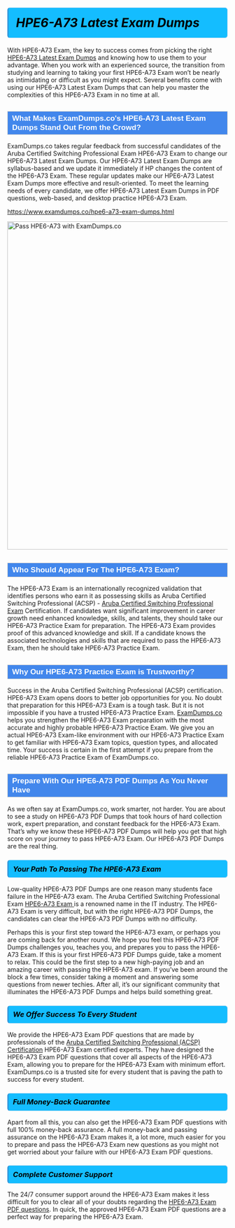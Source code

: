 <h1>                <strong><span style="display: block; color: #000000; background: #14BDFF; border: 0.5px solid #AED6F1; border-left: 3px solid #3498DB; padding: .6em; border-radius: 6px;">                     <em>HPE6-A73 <span class="exam_variation">Latest Exam Dumps</span> </em>                </span></strong>            </h1>                        <p>With HPE6-A73 Exam, the key to success comes from picking the right <a href="https://www.examdumps.co/hpe6-a73-exam-dumps.html">HPE6-A73 <span class="exam_variation">Latest Exam Dumps</span></a> and             knowing how to use them to your advantage.             When you work with an experienced source, the transition from studying and learning to taking your first HPE6-A73 Exam             won’t be nearly as intimidating or difficult as you might expect. Several benefits come with using our HPE6-A73 <span class="exam_variation">Latest Exam Dumps</span> that can             help you master the complexities of this HPE6-A73 Exam in no time at all.</p>                        <h2 style="background: #4287ec; border: 1px solid #cccccc; padding: 5px 10px;">                <span style="color: #ffffff;">                    <span style="font-size: 11pt;">                        <span style="line-height: normal;">                            <span style="font-family: Calibri,sans-serif;">                                <strong>                                    <span style="font-size: 13.0pt;">What Makes ExamDumps.co's HPE6-A73 <span class="exam_variation">Latest Exam Dumps</span> Stand Out From the Crowd?</span>                                </strong>                            </span>                        </span>                    </span>                </span>            </h2>                        <p>ExamDumps.co takes regular feedback from successful candidates of the Aruba Certified Switching Professional Exam HPE6-A73 Exam to change             our HPE6-A73 <span class="exam_variation">Latest Exam Dumps</span>. Our HPE6-A73 <span class="exam_variation">Latest Exam Dumps</span> are syllabus-based and we update it immediately if HP changes             the content of the HPE6-A73 Exam.             These regular updates make our HPE6-A73 <span class="exam_variation">Latest Exam Dumps</span> more effective and result-oriented. To meet the learning needs of every candidate,             we offer HPE6-A73 <span class="exam_variation">Latest Exam Dumps</span> in PDF questions, web-based, and desktop practice HPE6-A73 Exam.</p>                                    <p><a href="https://www.examdumps.co/hpe6-a73-exam-dumps.html">https://www.examdumps.co/hpe6-a73-exam-dumps.html</a></p>                        <p><a href="https://www.examdumps.co/"><img src="https://www.examdumps.co//images/banners/big-sale-20-percent-discount-offer-examdumps.jpg" class="postImage" alt="Pass HPE6-A73 with ExamDumps.co" width="750"></a></p>                                        <h2 style="background: #4287ec; border: 1px solid #cccccc; padding: 5px 10px;">                <span style="color: #ffffff;">                    <span style="font-size: 11pt;">                        <span style="line-height: normal;">                            <span style="font-family: Calibri,sans-serif;">                                <strong>                                    <span style="font-size: 13.0pt;">Who Should Appear For The HPE6-A73 Exam?</span>                                </strong>                            </span>                        </span>                    </span>                </span>            </h2>                        <p>The HPE6-A73 Exam is an internationally recognized validation that identifies persons who earn it as possessing skills as             Aruba Certified Switching Professional (ACSP) - <a href="https://www.examdumps.co/hpe6-a73-exam-dumps.html">Aruba Certified Switching Professional Exam</a> Certification. If candidates want significant improvement in             career growth need enhanced knowledge, skills, and talents, they should take our HPE6-A73 <span class="exam_variation2">Practice Exam</span> for preparation.             The HPE6-A73 Exam provides proof of this advanced knowledge and skill. If a candidate knows the associated technologies and skills             that are required to pass the HPE6-A73 Exam, then he should take HPE6-A73 <span class="exam_variation2">Practice Exam</span>.</p>                        <h2 style="background: #4287ec; border: 1px solid #cccccc; padding: 5px 10px;">                <span style="color: #ffffff;">                    <span style="font-size: 11pt;">                        <span style="line-height: normal;">                            <span style="font-family: Calibri,sans-serif;">                                <strong>                                    <span style="font-size: 13.0pt;">Why Our HPE6-A73 <span class="exam_variation2">Practice Exam</span> is Trustworthy?</span>                                </strong>                            </span>                        </span>                    </span>                </span>            </h2>                        <p>Success in the Aruba Certified Switching Professional (ACSP) certification. HPE6-A73 Exam opens doors to better job opportunities for you.             No doubt that preparation for this HPE6-A73 Exam is a tough task. But it is not impossible if you have a trusted HPE6-A73 <span class="exam_variation2">Practice Exam</span>.             <a href="https://www.examdumps.co/">ExamDumps.co</a> helps you strengthen the HPE6-A73 Exam preparation with the most accurate and highly probable HPE6-A73 <span class="exam_variation2">Practice Exam</span>. We give you an             actual HPE6-A73 Exam-like environment with our HPE6-A73 <span class="exam_variation2">Practice Exam</span> to get familiar with HPE6-A73 Exam topics, question types, and allocated time.             Your success is certain in the first attempt if you prepare from the reliable HPE6-A73 <span class="exam_variation2">Practice Exam</span> of ExamDumps.co.</p>                        <h2 style="background: #4287ec; border: 1px solid #cccccc; padding: 5px 10px;">                <span style="color: #ffffff;">                    <span style="font-size: 11pt;">                        <span style="line-height: normal;">                            <span style="font-family: Calibri,sans-serif;">                                <strong>                                    <span style="font-size: 13.0pt;">Prepare With Our HPE6-A73 <span class="exam_variation3">PDF Dumps</span> As You Never Have</span>                                </strong>                            </span>                        </span>                    </span>                </span>            </h2>                        <p>As we often say at ExamDumps.co, work smarter, not harder. You are about to see a study on HPE6-A73 <span class="exam_variation3">PDF Dumps</span> that took hours of hard collection work,             expert preparation, and constant feedback for the HPE6-A73 Exam. That’s why we know these HPE6-A73 <span class="exam_variation3">PDF Dumps</span> will help you get that high score on your             journey to pass HPE6-A73 Exam. Our HPE6-A73 <span class="exam_variation3">PDF Dumps</span> are the real thing.</p>                        <h3>                <strong>                    <span style="display: block; color: #000000; background: #14BDFF; border: 0.5px solid #AED6F1; border-left: 3px solid #3498DB; padding: .6em; border-radius: 6px;">                        <em>Your Path To Passing The HPE6-A73 Exam</em>                    </span>                </strong>            </h3>                        <p>Low-quality HPE6-A73 <span class="exam_variation3">PDF Dumps</span> are one reason many students face failure in the HPE6-A73 exam. The Aruba Certified Switching Professional Exam <a href="https://www.examdumps.co/hp-exam-dumps.html">HPE6-A73 Exam </a>             is a renowned name in the IT industry. The HPE6-A73 Exam is very difficult, but with the right HPE6-A73 <span class="exam_variation3">PDF Dumps</span>, the candidates can clear the             HPE6-A73 <span class="exam_variation3">PDF Dumps</span> with no difficulty.</p>                        <p>Perhaps this is your first step toward the HPE6-A73 exam, or perhaps you are coming back for another round. We hope you feel this             HPE6-A73 <span class="exam_variation3">PDF Dumps</span> challenges you,             teaches you, and prepares you to pass the HPE6-A73 Exam. If this is your first HPE6-A73 <span class="exam_variation3">PDF Dumps</span> guide, take a moment to relax. This could be the first step to             a new high-paying job and an amazing career with passing the HPE6-A73 exam. If you’ve been around the block a few times, consider taking a moment and             answering some questions from newer techies. After all, it’s our significant community that illuminates the HPE6-A73 <span class="exam_variation3">PDF Dumps</span> and helps build something great.</p>                        <h3>                <strong>                    <span style="display: block; color: #000000; background: #14BDFF; border: 0.5px solid #AED6F1; border-left: 3px solid #3498DB; padding: .6em; border-radius: 6px;">                        <em>We Offer Success To Every Student</em>                    </span>                </strong>            </h3>                        <p>We provide the HPE6-A73 <span class="exam_variation4">Exam PDF questions</span> that are made by professionals of the <a href="https://www.examdumps.co/aruba-certified-switching-professional-acsp-exam-dumps.html">Aruba Certified Switching Professional (ACSP) Certification</a> HPE6-A73 Exam certified experts.             They have designed the HPE6-A73 <span class="exam_variation4">Exam PDF questions</span> that cover all aspects of the HPE6-A73 Exam, allowing you to prepare for the            HPE6-A73 Exam with minimum effort.             ExamDumps.co is a trusted site for every student that is paving the path to success for every student.</p>                        <h3>                <strong>                    <span style="display: block; color: #000000; background: #14BDFF; border: 0.5px solid #AED6F1; border-left: 3px solid #3498DB; padding: .6em; border-radius: 6px;">                        <em>Full Money-Back Guarantee</em>                    </span>                </strong>            </h3>                        <p>Apart from all this, you can also get the HPE6-A73 <span class="exam_variation4">Exam PDF questions</span> with full 100% money-back assurance. A full money-back and passing assurance on             the HPE6-A73 Exam makes it,             a lot more, much easier for you to prepare and pass the HPE6-A73 Exam new questions as you might             not get worried about your failure with our HPE6-A73 <span class="exam_variation4">Exam PDF questions</span>.</p>                                    <h3>                <strong>                    <span style="display: block; color: #000000; background: #14BDFF; border: 0.5px solid #AED6F1; border-left: 3px solid #3498DB; padding: .6em; border-radius: 6px;">                        <em>Complete Customer Support</em>                    </span>                </strong>            </h3>                        <p>The 24/7 consumer support around the HPE6-A73 Exam makes it less difficult for you to clear all of your doubts regarding the <a href="https://www.examdumps.co/hpe6-a73-exam-dumps.html">HPE6-A73 <span class="exam_variation4">Exam PDF questions</span></a>. In quick,             the approved HPE6-A73 <span class="exam_variation4">Exam PDF questions</span> are a perfect way for preparing the HPE6-A73 Exam.</p>                    
